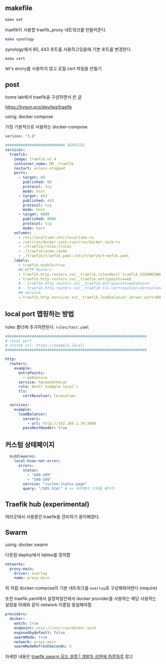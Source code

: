 ## makefile

```bash
make net
```

traefik이 사용할 traefik_proxy 네트워크를 만들어준다.

```bash
make synology
```

synology에서 80, 443 포트를 사용하고있을때 기본 포트를 변경한다.

```bash
make cert
```

let's encry를 사용하지 않고 로컬 cert 파일을 만들기

## post

home lab에서 traefik을 구성하면서 쓴 글

https://hyeon.pro/dev/tag/traefik

using: docker compose

가장 기본적으로 사용하는 docker-compose

```yaml
version: "3.8"

########################### SERVICES
services:
  traefik:
    image: traefik:v2.4
    container_name: DO__traefik
    restart: unless-stopped
    ports:
      - target: 80
        published: 80
        protocol: tcp
        mode: host
      - target: 443
        published: 443
        protocol: tcp
        mode: host
      - target: 8080
        published: 8080
        protocol: tcp
        mode: host
    volumes:
      - /etc/localtime:/etc/localtime:ro
      - /var/run/docker.sock:/var/run/docker.sock:ro
      - ./traefik/rules:/rules
      - ./traefik/acme:/acme
      - ./traefik/traefik.yaml:/etc/traefik/traefik.yaml
    labels:
      - traefik.enable=true
      ## HTTP Routers
      - traefik.http.routers.svc__traefik.rule=Host(`traefik.${DOMAINNAME}`)
      - traefik.http.routers.svc__traefik.entrypoints=web
      # - traefik.http.routers.svc__traefik.entrypoints=websecure
      # - traefik.http.routers.svc__traefik.tls.certresolver=leresolver
      ## Service
      - traefik.http.services.svc__traefik.loadbalancer.server.port=8080
```

## local port 맵핑하는 방법

rules 폴더에 추가하면된다. `rules/test.yaml`

```yaml
################################################################
# local port
# custom url: https://example.local/
################################################################

http:
  routers:
    example:
      entryPoints:
        - websecure
      service: hanaonethecar
      rule: Host(`example.local`)
      tls:
        certResolver: leresolver

  services:
    example:
      loadBalancer:
        servers:
          - url: http://192.168.1.34:3000
        passHostHeader: true
```

## 커스텀 상태페이지

```yaml
  middlewares:
    local-hxan-net-error:
      errors:
        status:
          - "400-499"
          - "500-599"
        service: "custom-status-page"
        query: "/505.html" # << 쿼리해서 가져올 페이지
```

## Traefik hub (experimental)

여러곳에서 사용중인 traefik을 관리하기 용이해졌다.

## Swarm

using: docker swarm

다른점 deploy에서 lables를 정의함

```yaml
networks:
  proxy-main:
    driver: overlay
    name: proxy-main
```

위 처럼 docker-compose의 기본 네트워크를 `overlay`로 구성해줘야한다 (require)

또한 traefik.yaml에서 설정파일안에서 docker provider를 사용하는 해당 사용하는 설정을 아래와 같이 network 이름일 동일해야함

```yaml
providers:
  docker:
    watch: true
    endpoint: unix:///var/run/docker.sock
    exposedbydefault: false
    swarmMode: true
    network: proxy-main
    swarmModeRefreshSeconds: 5
```

자세한 내용은 [traefik swarm 모드 설정 | 개발자 상현에 하루하루](https://hyeon.pro/dev/traefik-swarm-mode-set/) 참고
